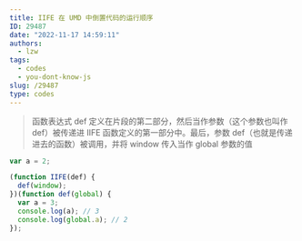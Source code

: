 ```yaml
---
title: IIFE 在 UMD 中倒置代码的运行顺序
ID: 29487
date: "2022-11-17 14:59:11"
authors:
  - lzw
tags:
  - codes
  - you-dont-know-js
slug: /29487
type: codes
---
```


> 函数表达式 def 定义在片段的第二部分，然后当作参数（这个参数也叫作 def）被传递进 IIFE 函数定义的第一部分中。最后，参数 def（也就是传递进去的函数）被调用，并将 window 传入当作 global 参数的值

<JsDemo>

```js
var a = 2;

(function IIFE(def) {
  def(window);
})(function def(global) {
  var a = 3;
  console.log(a); // 3
  console.log(global.a); // 2
});
```

</JsDemo>
